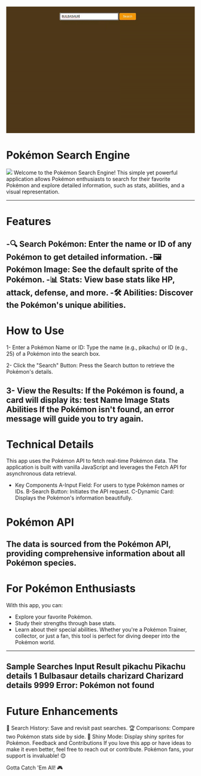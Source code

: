 ![](https://github.com/Ammar-Alkhalidi/Search-Pok-mon-Cards-Fetching/blob/main/Screencastfrom2025-01-1214-29-53-ezgif.com-crop.gif)

# Pokémon Search Engine

![]([https://github.com/Ammar-Alkhalidi/Search-Pok-mon-Cards-Fetching/blob/main/Screencastfrom2025-01-1214-29-53-ezgif.com-video-to-gif-converter.webm](https://github.com/Ammar-Alkhalidi/Search-Pok-mon-Cards-Fetching/blob/main/Screencastfrom2025-01-1214-29-53-ezgif.com-crop.gif))
Welcome to the Pokémon Search Engine! This simple yet powerful application allows Pokémon enthusiasts to search for their favorite Pokémon and explore detailed information, such as stats, abilities, and a visual representation.



----------------------------------------------
# Features
-🔍 Search Pokémon: Enter the name or ID of any Pokémon to get detailed information.
-🖼️ Pokémon Image: See the default sprite of the Pokémon.
-📊 Stats: View base stats like HP, attack, defense, and more.
-🛠️ Abilities: Discover the Pokémon's unique abilities.
----------------------------------------------
# How to Use
1- Enter a Pokémon Name or ID:
Type the name (e.g., pikachu) or ID (e.g., 25) of a Pokémon into the search box.

2- Click the "Search" Button:
Press the Search button to retrieve the Pokémon's details.

3- View the Results:
If the Pokémon is found, a card will display its:
test
Name
Image
Stats
Abilities
If the Pokémon isn't found, an error message will guide you to try again.
-----------------------------------------------
# Technical Details
This app uses the Pokémon API to fetch real-time Pokémon data. The application is built with vanilla JavaScript and leverages the Fetch API for asynchronous data retrieval.

- Key Components
A-Input Field: For users to type Pokémon names or IDs.
B-Search Button: Initiates the API request.
C-Dynamic Card: Displays the Pokémon's information beautifully.

# Pokémon API
The data is sourced from the Pokémon API, providing comprehensive information about all Pokémon species.
----------------------------------------------
# For Pokémon Enthusiasts
With this app, you can:

- Explore your favorite Pokémon.
- Study their strengths through base stats.
- Learn about their special abilities.
Whether you're a Pokémon Trainer, collector, or just a fan, this tool is perfect for diving deeper into the Pokémon world.
-----------------------------------------
Sample Searches
Input	Result
pikachu	Pikachu details
1	Bulbasaur details
charizard	Charizard details
9999	Error: Pokémon not found
--------------------------------------------
# Future Enhancements
🔄 Search History: Save and revisit past searches.
🏆 Comparisons: Compare two Pokémon stats side by side.
🌈 Shiny Mode: Display shiny sprites for Pokémon.
Feedback and Contributions
If you love this app or have ideas to make it even better, feel free to reach out or contribute. Pokémon fans, your support is invaluable! 😊

Gotta Catch 'Em All! 🎮
